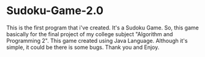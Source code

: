 ﻿# Sudoku-Game-2.0
This is the first program that i've created. It's a Sudoku Game. So, this game basically for the final project of my college subject "Algorithm and Programming 2". This game created using Java Language. Although it's simple, it could be there is some bugs. Thank you and Enjoy.
